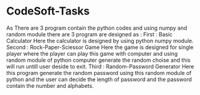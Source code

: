 # CodeSoft-Tasks
As There are 3 program contain the python codes and using numpy and random module there are 3 program are designed as :
First : Basic Calculator 
Here the calculator is designed by using python numpy module.
Second : Rock-Paper-Sciessor Game 
Here the game is designed for single player where the player can play this game with computer and using random module of python computer generate the random choise and this will run untill user deside to exit.
Third : Random-Password Generator
Here this program generate the random password using this random module of python and the user can decide the length of password and the password contain the number and alphabets.
